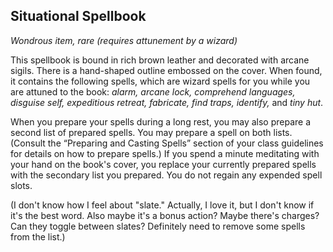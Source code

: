 ## Situational Spellbook
*Wondrous item, rare (requires attunement by a wizard)*

This spellbook is bound in rich brown leather and decorated with arcane sigils. There is a hand-shaped outline embossed on the cover. When found, it contains the following spells, which are wizard spells for you while you are attuned to the book: _alarm, arcane lock, comprehend languages, disguise self, expeditious retreat, fabricate, find traps, identify,_ and _tiny hut_.

When you prepare your spells during a long rest, you may also prepare a second list of prepared spells. You may prepare a spell on both lists. (Consult the  “Preparing and Casting Spells” section of your class guidelines for details on how to prepare spells.) If you spend a minute meditating with your hand on the book's cover, you replace your currently prepared spells with the secondary list you prepared. You do not regain any expended spell slots.

(I don't know how I feel about "slate." Actually, I love it, but I don't know if it's the best word. Also maybe it's a bonus action? Maybe there's charges? Can they toggle between slates? Definitely need to remove some spells from the list.)
